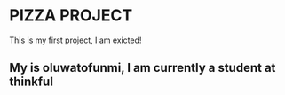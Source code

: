 <h1> PIZZA PROJECT</h1> 

<p> This is my first project, I am exicted!</p> 

<h2> My is oluwatofunmi, I am currently a student at thinkful </h2>
